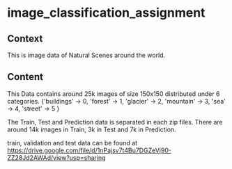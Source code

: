 # image_classification_assignment
## Context
This is image data of Natural Scenes around the world.

## Content
This Data contains around 25k images of size 150x150 distributed under 6 categories.
{'buildings' -> 0,
'forest' -> 1,
'glacier' -> 2,
'mountain' -> 3,
'sea' -> 4,
'street' -> 5 }

The Train, Test and Prediction data is separated in each zip files. There are around 14k images in Train, 3k in Test and 7k in Prediction.

train, validation and test data can be found at https://drive.google.com/file/d/1nPajsv7t4Bu7DGZeVj90-ZZ28Jd2AWAd/view?usp=sharing
